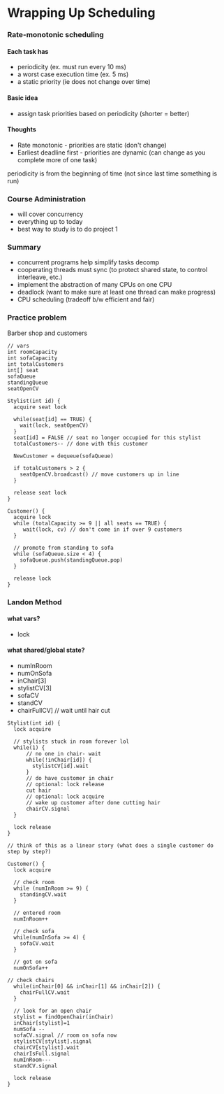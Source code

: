 # Wrapping Up Scheduling

### Rate-monotonic scheduling

#### Each task has
* periodicity (ex. must run every 10 ms)
* a worst case execution time (ex. 5 ms)
* a static priority (ie does not change over time)

#### Basic idea
* assign task priorities based on periodicity (shorter = better)

#### Thoughts
* Rate monotonic - priorities are static (don't change)
* Earliest deadline first - priorities are dynamic (can change as you complete more of one task)

periodicity is from the beginning of time (not since last time something is run)

### Course Administration
* will cover concurrency
* everything up to today
* best way to study is to do project 1

### Summary
* concurrent programs help simplify tasks decomp
* cooperating threads must sync (to protect shared state, to control interleave, etc.)
* implement the abstraction of many CPUs on one CPU
* deadlock (want to make sure at least one thread can make progress)
* CPU scheduling (tradeoff b/w efficient and fair)

### Practice problem
Barber shop and customers

```
// vars
int roomCapacity
int sofaCapacity
int totalCustomers
int[] seat 
sofaQueue
standingQueue
seatOpenCV

Stylist(int id) {
  acquire seat lock
  
  while(seat[id] == TRUE) {
    wait(lock, seatOpenCV)
  }
  seat[id] = FALSE // seat no longer occupied for this stylist
  totalCustomers-- // done with this customer
  
  NewCustomer = dequeue(sofaQueue)
  
  if totalCustomers > 2 {
    seatOpenCV.broadcast() // move customers up in line
  }
 
  release seat lock
}

Customer() {
  acquire lock
  while (totalCapacity >= 9 || all seats == TRUE) {
     wait(lock, cv) // don't come in if over 9 customers
  }
  
  // promote from standing to sofa
  while (sofaQueue.size < 4) {
    sofaQueue.push(standingQueue.pop)
  }
  
  release lock
}

```

### Landon Method

#### what vars?
* lock

#### what shared/global state?
* numInRoom 
* numOnSofa
* inChair[3]
* stylistCV[3] 
* sofaCV
* standCV
* chairFullCV] // wait until hair cut

```
Stylist(int id) {
  lock acquire
  
  // stylists stuck in room forever lol
  while(1) {
      // no one in chair- wait
      while(!inChair[id]) {
        stylistCV[id].wait
      }
      // do have customer in chair
      // optional: lock release
      cut hair
      // optional: lock acquire
      // wake up customer after done cutting hair
      chairCV.signal
  }

  lock release
}

// think of this as a linear story (what does a single customer do step by step?)

Customer() {
  lock acquire
  
  // check room
  while (numInRoom >= 9) {
    standingCV.wait
  }
  
  // entered room
  numInRoom++
  
  // check sofa
  while(numInSofa >= 4) {
    sofaCV.wait
  }
  
  // got on sofa
  numOnSofa++

// check chairs
  while(inChair[0] && inChair[1] && inChair[2]) {
    chairFullCV.wait
  }
  
  // look for an open chair
  stylist = findOpenChair(inChair)
  inChair[stylist]=1 
  numSofa --
  sofaCV.signal // room on sofa now
  stylistCV[stylist].signal 
  chairCV[stylist].wait
  chairIsFull.signal
  numInRoom---
  standCV.signal
  
  lock release
}


